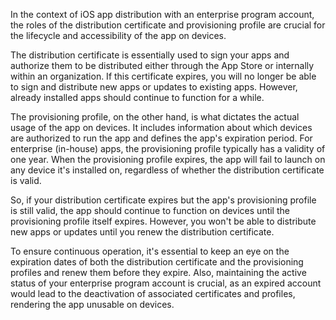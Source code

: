 In the context of iOS app distribution with an enterprise program account, the roles of the distribution certificate and provisioning profile are crucial for the lifecycle and accessibility of the app on devices.

The distribution certificate is essentially used to sign your apps and authorize them to be distributed either through the App Store or internally within an organization. If this certificate expires, you will no longer be able to sign and distribute new apps or updates to existing apps. However, already installed apps should continue to function for a while.

The provisioning profile, on the other hand, is what dictates the actual usage of the app on devices. It includes information about which devices are authorized to run the app and defines the app's expiration period. For enterprise (in-house) apps, the provisioning profile typically has a validity of one year. When the provisioning profile expires, the app will fail to launch on any device it's installed on, regardless of whether the distribution certificate is valid.

So, if your distribution certificate expires but the app's provisioning profile is still valid, the app should continue to function on devices until the provisioning profile itself expires. However, you won't be able to distribute new apps or updates until you renew the distribution certificate.

To ensure continuous operation, it's essential to keep an eye on the expiration dates of both the distribution certificate and the provisioning profiles and renew them before they expire. Also, maintaining the active status of your enterprise program account is crucial, as an expired account would lead to the deactivation of associated certificates and profiles, rendering the app unusable on devices.